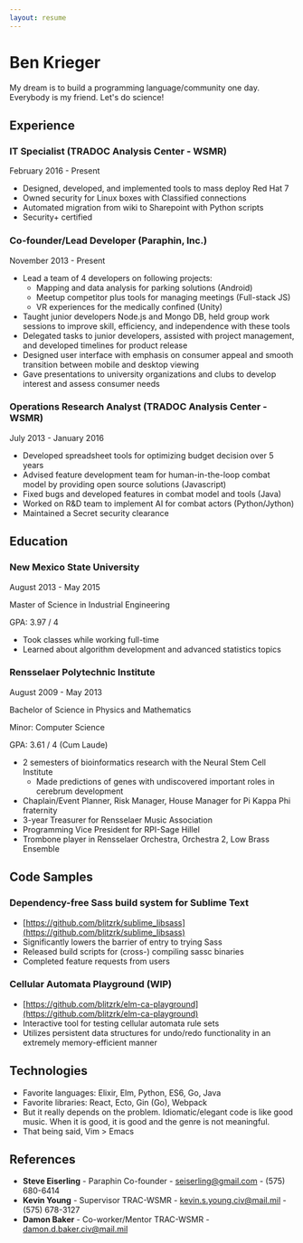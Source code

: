 ```yaml
---
layout: resume
---
```


# Ben Krieger

My dream is to build a programming language/community one day. Everybody is my friend. Let's do science!

## Experience

### IT Specialist (TRADOC Analysis Center - WSMR)

February 2016 - Present

* Designed, developed, and implemented tools to mass deploy Red Hat 7
* Owned security for Linux boxes with Classified connections
* Automated migration from wiki to Sharepoint with Python scripts
* Security+ certified

### Co-founder/Lead Developer (Paraphin, Inc.)

November 2013 - Present

* Lead a team of 4 developers on following projects:
    * Mapping and data analysis for parking solutions (Android)
    * Meetup competitor plus tools for managing meetings (Full-stack JS)
    * VR experiences for the medically confined (Unity)
* Taught junior developers Node.js and Mongo DB, held group work sessions to improve skill, efficiency, and independence with these tools 
* Delegated tasks to junior developers, assisted with project management, and developed timelines for product release
* Designed user interface with emphasis on consumer appeal and smooth transition between mobile and desktop viewing
* Gave presentations to university organizations and clubs to develop interest and assess consumer needs


### Operations Research Analyst (TRADOC Analysis Center - WSMR)

July 2013 - January 2016

* Developed spreadsheet tools for optimizing budget decision over 5 years
* Advised feature development team for human-in-the-loop combat model by providing open source solutions (Javascript)
* Fixed bugs and developed features in combat model and tools (Java)
* Worked on R&D team to implement AI for combat actors (Python/Jython)
* Maintained a Secret security clearance

## Education

### New Mexico State University

August 2013 - May 2015

Master of Science in Industrial Engineering

GPA: 3.97 / 4

* Took classes while working full-time
* Learned about algorithm development and advanced statistics topics

### Rensselaer Polytechnic Institute

August 2009 - May 2013

Bachelor of Science in Physics and Mathematics

Minor: Computer Science

GPA: 3.61 / 4 (Cum Laude)

* 2 semesters of bioinformatics research with the Neural Stem Cell Institute
    * Made predictions of genes with undiscovered important roles in cerebrum development
* Chaplain/Event Planner, Risk Manager, House Manager for Pi Kappa Phi fraternity
* 3-year Treasurer for Rensselaer Music Association
* Programming Vice President for RPI-Sage Hillel
* Trombone player in Rensselaer Orchestra, Orchestra 2, Low Brass Ensemble

## Code Samples

### Dependency-free Sass build system for Sublime Text

* [https://github.com/blitzrk/sublime_libsass](https://github.com/blitzrk/sublime_libsass)
* Significantly lowers the barrier of entry to trying Sass
* Released build scripts for (cross-) compiling sassc binaries
* Completed feature requests from users

### Cellular Automata Playground (WIP)

* [https://github.com/blitzrk/elm-ca-playground](https://github.com/blitzrk/elm-ca-playground)
* Interactive tool for testing cellular automata rule sets
* Utilizes persistent data structures for undo/redo functionality in an extremely memory-efficient manner

## Technologies

* Favorite languages: Elixir, Elm, Python, ES6, Go, Java
* Favorite libraries: React, Ecto, Gin (Go), Webpack
* But it really depends on the problem. Idiomatic/elegant code is like good music. When it is good, it is good and the genre is not meaningful.
* That being said, Vim > Emacs 

## References

* **Steve Eiserling** - Paraphin Co-founder - seiserling@gmail.com - (575) 680-6414
* **Kevin Young** - Supervisor TRAC-WSMR - kevin.s.young.civ@mail.mil - (575) 678-3127
* **Damon Baker** - Co-worker/Mentor TRAC-WSMR - damon.d.baker.civ@mail.mil

&nbsp;

&nbsp;
